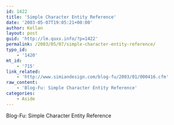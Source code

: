 ```yaml
---
id: 1422
title: 'Simple Character Entity Reference'
date: '2003-05-07T19:05:21+00:00'
author: Kellan
layout: post
guid: 'http://lm.quxx.info/?p=1422'
permalink: /2003/05/07/simple-character-entity-reference/
typo_id:
    - '1420'
mt_id:
    - '715'
link_related:
    - 'http://www.simiandesign.com/blog-fu/2003/01/000416.cfm'
raw_content:
    - 'Blog-Fu: Simple Character Entity Reference'
categories:
    - Aside
---
```


Blog-Fu: Simple Character Entity Reference
